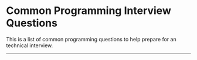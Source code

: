 # Common Programming Interview Questions

This is a list of common programming questions to help prepare for an technical interview. 

---


